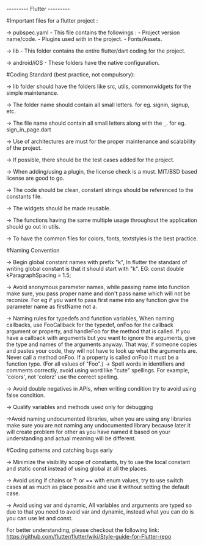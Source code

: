 --------- Flutter ---------

#Important files for a flutter project : 

-> pubspec.yaml - This file contains the followings : 
	- Project version name/code.
	- Plugins used with in the project.
	- Fonts/Assets.

-> lib - This folder contains the entire flutter/dart coding for the project. 

-> android/iOS - These folders have the native configuration.

#Coding Standard (best practice, not compulsory):

-> lib folder should have the folders like src, utils, commonwidgets for the simple maintenance.

-> The folder name should contain all small letters. for eg. signin, signup, etc.

-> The file name should contain all small letters along with the `_`. for eg. sign_in_page.dart

-> Use of architectures are must for the proper maintenance and scalability of the project.

-> If possible, there should be the test cases added for the project.

-> When adding/using a plugin, the license check is a must. MIT/BSD based license are good to go.  

-> The code should be clean, constant strings should be referenced to the constants file.

-> The widgets should be made reusable.

-> The functions having the same multiple usage throughout the application should go out in utils.

-> To have the common files for colors, fonts, textstyles is the best practice.

#Naming Convention

-> Begin global constant names with prefix "k", In flutter the standard of writing global constant is that it should start with "k". EG: const double kParagraphSpacing = 1.5;

-> Avoid anonymous parameter names, while passing name into function make sure, you pass proper name and don't pass name which will not be reconize. For eg if you want to pass first name into any function give the parameter name as firstName not a.

-> Naming rules for typedefs and function variables, When naming callbacks, use FooCallback for the typedef, onFoo for the callback argument or property, and handleFoo for the method that is called. If you have a callback with arguments but you want to ignore the arguments, give the type and names of the arguments anyway. That way, if someone copies and pastes your code, they will not have to look up what the arguments are. Never call a method onFoo. If a property is called onFoo it must be a function type. (For all values of "Foo".)
-> Spell words in identifiers and comments correctly, avoid using word like "cute" spellings. For example, 'colors', not 'colorz' use the correct spelling.

-> Avoid double negatives in APIs, when writing condition try to avoid using false condition.

-> Qualify variables and methods used only for debugging

->Avoid naming undocumented libraries, when you are using any libraries make sure you are not naming any undocumented library because later it will create problem for other as you have named it based on your understanding and actual meaning will be different.

#Coding patterns and catching bugs early

-> Minimize the visibility scope of constants, try to use the local constant and static const instead of using global at all the places.

-> Avoid using if chains or ?: or == with enum values, try to use switch cases at as much as place possible and use it without setting the default case.

-> Avoid using var and dynamic, All variables and arguments are typed so due to that you need to avoid var and dynamic, instead what you can do is you can use let 
and const.

For better understanding, please checkout the following link:
https://github.com/flutter/flutter/wiki/Style-guide-for-Flutter-repo
